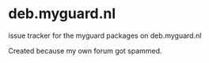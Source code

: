 # deb.myguard.nl
issue tracker for the myguard packages on deb.myguard.nl

Created because my own forum got spammed.
